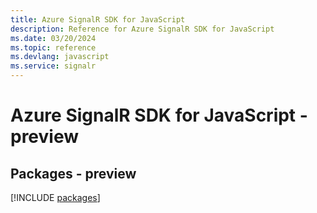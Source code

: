 ```yaml
---
title: Azure SignalR SDK for JavaScript
description: Reference for Azure SignalR SDK for JavaScript
ms.date: 03/20/2024
ms.topic: reference
ms.devlang: javascript
ms.service: signalr
---
```

# Azure SignalR SDK for JavaScript - preview
## Packages - preview
[!INCLUDE [packages](signalr-index.md)]
